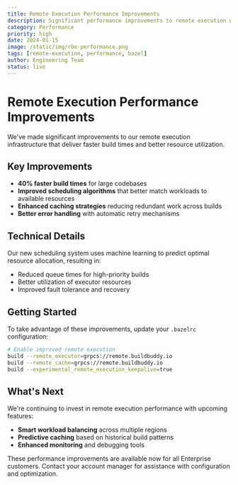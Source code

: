 ```yaml
---
title: Remote Execution Performance Improvements
description: Significant performance improvements to remote execution with new scheduling algorithms
category: Performance
priority: high
date: 2024-01-15
image: /static/img/rbe-performance.png
tags: [remote-execution, performance, bazel]
author: Engineering Team
status: live
---
```


# Remote Execution Performance Improvements

We've made significant improvements to our remote execution infrastructure that deliver faster build times and better resource utilization.

## Key Improvements

- **40% faster build times** for large codebases
- **Improved scheduling algorithms** that better match workloads to available resources
- **Enhanced caching strategies** reducing redundant work across builds
- **Better error handling** with automatic retry mechanisms

## Technical Details

Our new scheduling system uses machine learning to predict optimal resource allocation, resulting in:

- Reduced queue times for high-priority builds
- Better utilization of executor resources
- Improved fault tolerance and recovery

## Getting Started

To take advantage of these improvements, update your `.bazelrc` configuration:

```bash
# Enable improved remote execution
build --remote_executor=grpcs://remote.buildbuddy.io
build --remote_cache=grpcs://remote.buildbuddy.io
build --experimental_remote_execution_keepalive=true
```

## What's Next

We're continuing to invest in remote execution performance with upcoming features:

- **Smart workload balancing** across multiple regions
- **Predictive caching** based on historical build patterns
- **Enhanced monitoring** and debugging tools

These performance improvements are available now for all Enterprise customers. Contact your account manager for assistance with configuration and optimization.